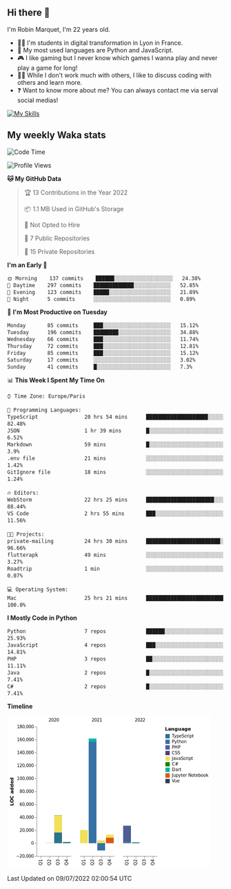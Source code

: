 ## Hi there 👋

I'm Robin Marquet, I'm 22 years old.

- 👨‍💻 I'm students in digital transformation in Lyon in France.
- 🌱 My most used languages are Python and JavaScript.
- 🎮 I like gaming but I never know which games I wanna play and never play a game for long!
- 👯‍♀️ While I don't work much with others, I like to discuss coding with others and learn more.
- ❓ Want to know more about me? You can always contact me via serval social medias!

[![My Skills](https://skillicons.dev/icons?i=js,html,css,docker,express,figma,firebase,graphql,mongodb,mysql,nodejs,py,react,ts,vue)](https://skillicons.dev)

## My weekly Waka stats

<!--START_SECTION:waka-->
![Code Time](http://img.shields.io/badge/Code%20Time-0%20secs-blue)

![Profile Views](http://img.shields.io/badge/Profile%20Views-0-blue)

**🐱 My GitHub Data** 

> 🏆 13 Contributions in the Year 2022
 > 
> 📦 1.1 MB Used in GitHub's Storage 
 > 
> 🚫 Not Opted to Hire
 > 
> 📜 7 Public Repositories 
 > 
> 🔑 15 Private Repositories  
 > 
**I'm an Early 🐤** 

```text
🌞 Morning    137 commits    ██████░░░░░░░░░░░░░░░░░░░   24.38% 
🌆 Daytime    297 commits    █████████████░░░░░░░░░░░░   52.85% 
🌃 Evening    123 commits    █████░░░░░░░░░░░░░░░░░░░░   21.89% 
🌙 Night      5 commits      ░░░░░░░░░░░░░░░░░░░░░░░░░   0.89%

```
📅 **I'm Most Productive on Tuesday** 

```text
Monday       85 commits     ███░░░░░░░░░░░░░░░░░░░░░░   15.12% 
Tuesday      196 commits    ████████░░░░░░░░░░░░░░░░░   34.88% 
Wednesday    66 commits     ███░░░░░░░░░░░░░░░░░░░░░░   11.74% 
Thursday     72 commits     ███░░░░░░░░░░░░░░░░░░░░░░   12.81% 
Friday       85 commits     ███░░░░░░░░░░░░░░░░░░░░░░   15.12% 
Saturday     17 commits     ░░░░░░░░░░░░░░░░░░░░░░░░░   3.02% 
Sunday       41 commits     █░░░░░░░░░░░░░░░░░░░░░░░░   7.3%

```


📊 **This Week I Spent My Time On** 

```text
⌚︎ Time Zone: Europe/Paris

💬 Programming Languages: 
TypeScript               20 hrs 54 mins      ████████████████████░░░░░   82.48% 
JSON                     1 hr 39 mins        █░░░░░░░░░░░░░░░░░░░░░░░░   6.52% 
Markdown                 59 mins             █░░░░░░░░░░░░░░░░░░░░░░░░   3.9% 
.env file                21 mins             ░░░░░░░░░░░░░░░░░░░░░░░░░   1.42% 
GitIgnore file           18 mins             ░░░░░░░░░░░░░░░░░░░░░░░░░   1.24%

🔥 Editors: 
WebStorm                 22 hrs 25 mins      ██████████████████████░░░   88.44% 
VS Code                  2 hrs 55 mins       ███░░░░░░░░░░░░░░░░░░░░░░   11.56%

🐱‍💻 Projects: 
private-mailing          24 hrs 30 mins      ████████████████████████░   96.66% 
flutterapk               49 mins             ░░░░░░░░░░░░░░░░░░░░░░░░░   3.27% 
Roadtrip                 1 min               ░░░░░░░░░░░░░░░░░░░░░░░░░   0.07%

💻 Operating System: 
Mac                      25 hrs 21 mins      █████████████████████████   100.0%

```

**I Mostly Code in Python** 

```text
Python                   7 repos             ██████░░░░░░░░░░░░░░░░░░░   25.93% 
JavaScript               4 repos             ███░░░░░░░░░░░░░░░░░░░░░░   14.81% 
PHP                      3 repos             ██░░░░░░░░░░░░░░░░░░░░░░░   11.11% 
Java                     2 repos             █░░░░░░░░░░░░░░░░░░░░░░░░   7.41% 
C#                       2 repos             █░░░░░░░░░░░░░░░░░░░░░░░░   7.41%

```


**Timeline**

![Chart not found](https://raw.githubusercontent.com/rmarquet21/rmarquet21/main/charts/bar_graph.png) 


 Last Updated on 09/07/2022 02:00:54 UTC
<!--END_SECTION:waka-->
